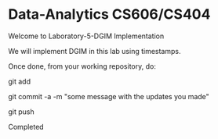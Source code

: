 # Data-Analytics CS606/CS404

Welcome to Laboratory-5-DGIM Implementation

We will implement DGIM in this lab using timestamps.

Once done, from your working repository, do:

git add

git commit -a -m "some message with the updates you made"

git push

Completed
